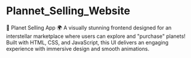 # Plannet_Selling_Website
🚀 Planet Selling App 🌍  A visually stunning frontend designed for an interstellar marketplace where users can explore and "purchase" planets! Built with HTML, CSS, and JavaScript, this UI delivers an engaging experience with immersive design and smooth animations.
